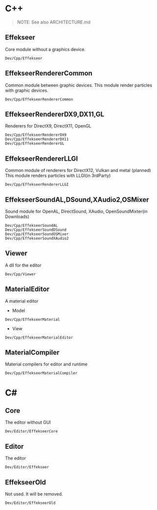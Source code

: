 
# C++

> NOTE: See also ARCHITECTURE.md

## Effekseer

Core module without a graphics device.

```
Dev/Cpp/Effekseer
```

## EffekseerRendererCommon

Common module between graphic devices.
This module render particles with graphic devices.

```
Dev/Cpp/EffekseerRendererCommon
```

## EffekseerRendererDX9,DX11,GL

Renderers for DirectX9, DirectX11, OpenGL

```
Dev/Cpp/EffekseerRendererDX9
Dev/Cpp/EffekseerRendererDX11
Dev/Cpp/EffekseerRendererGL
```

## EffekseerRendererLLGI

Common module of renderers for DirectX12, Vulkan and metal (planned)
This module renders particles with LLGI(in 3rdParty)

```
Dev/Cpp/EffekseerRendererLLGI
```

## EffekseerSoundAL,DSound,XAudio2,OSMixer

Sound module for OpenAL, DirectSound, XAudio, OpenSoundMixter(in Downloads)

```
Dev/Cpp/EffekseerSoundAL
Dev/Cpp/EffekseerSoundDSound
Dev/Cpp/EffekseerSoundOSMixer
Dev/Cpp/EffekseerSoundXAudio2
```

## Viewer

A dll for the editor

```
Dev/Cpp/Viewer
```

## MaterialEditor

A material editor

- Model

```
Dev/Cpp/EffekseerMaterial
```

- View

```
Dev/Cpp/EffekseerMaterialEditor
```

## MaterialCompiler

Material compilers for editor and runtime

```
Dev/Cpp/EffekseerMaterialCompiler
```


# C#

## Core

The editor without GUI

```
Dev/Editor/EffekseerCore
```

## Editor

The editor

```
Dev/Editor/Effekseer
```

## EffekseerOld

Not used. It will be removed.

```
Dev/Editor/EffekseerOld
```

